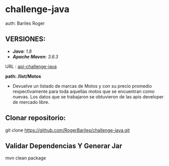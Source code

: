 # challenge-java
auth: Bariles Roger


## VERSIONES:

* _**Java**: 1.8_
* _**Apache Maven**: 3.6.3_

URL : [api-challenge-java](https://api-challenge-java.herokuapp.com/list/Motos)

**path: /list/Motos**
* Devuelve un listado de marcas de Motos y con su precio promedio respectivamente para toda aquellas motos que se encuentran como nuevas.
Los datos que se trabajaron se obtuvieron de las apis developer de mercado libre.

## Clonar repositorio:

git clone https://github.com/RogerBariles/challenge-java.git

## Validar Dependencias Y Generar Jar
mvn clean package
